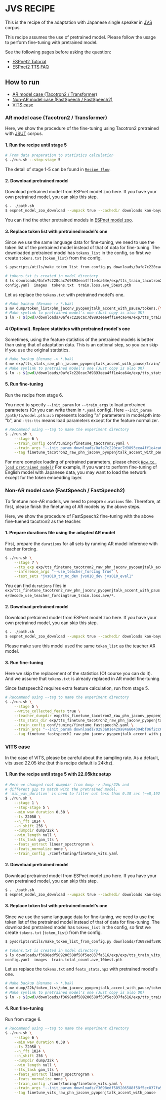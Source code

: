 # JVS RECIPE

This is the recipe of the adaptation with Japanese single speaker in [JVS](https://sites.google.com/site/shinnosuketakamichi/research-topics/jvs_corpus) corpus.

This recipe assumes the use of pretrained model.
Please follow the usage to perform fine-tuning with pretrained model.

See the following pages before asking the question:
- [ESPnet2 Tutorial](https://espnet.github.io/espnet/espnet2_tutorial.html)
- [ESPnet2 TTS FAQ](../../TEMPLATE/tts1/README.md#faq)

## How to run

- [AR model case (Tacotron2 / Transformer)](#ar-model-case-tacotron2--transformer)
- [Non-AR model case (FastSpeech / FastSpeech2)](#non-ar-model-case-fastspeech--fastspeech2)
- [VITS case](#vits-case)

### AR model case (Tacotron2 / Transformer)

Here, we show the procedure of the fine-tuning using Tacotron2 pretrained with [JSUT](../../jsut/tts1) corpus.

#### 1. Run the recipe until stage 5

```sh
# From data preparation to statistics calculation
$ ./run.sh --stop-stage 5
```

The detail of stage 1-5 can be found in [`Recipe flow`](../../TEMPLATE/tts1/README.md#recipe-flow).

#### 2. Download pretrained model

Download pretrained model from ESPnet model zoo here.
If you have your own pretrained model, you can skip this step.

```sh
$ . ./path.sh
$ espnet_model_zoo_download --unpack true --cachedir downloads kan-bayashi/jsut_tacotron2_accent_with_pause
```

You can find the other pretrained models in [ESPnet model zoo](https://github.com/espnet/espnet_model_zoo/blob/master/espnet_model_zoo/table.csv).

#### 3. Replace token list with pretrained model's one

Since we use the same language data for fine-tuning, we need to use the token list of the pretrained model instead of that of data for fine-tuning.
The downloaded pretrained model has `tokens_list` in the config, so first we create `tokens.txt` (`token_list`) from the config.

```sh
$ pyscripts/utils/make_token_list_from_config.py downloads/0afe7c220cac7d9893eea4ff1e4ca64e/exp/tts_train_tacotron2_raw_phn_jaconv_pyopenjtalk_accent_with_pause/config.yaml

# tokens.txt is created in model directory
$ ls downloads/0afe7c220cac7d9893eea4ff1e4ca64e/exp/tts_train_tacotron2_raw_phn_jaconv_pyopenjtalk_accent_with_pause
config.yaml  images  tokens.txt  train.loss.ave_5best.pth
```

Let us replace the `tokens.txt` with pretrained model's one.
```sh
# Make backup (Rename -> *.bak)
$ mv dump/token_list/phn_jaconv_pyopenjtalk_accent_with_pause/tokens.{txt,txt.bak}
# Make symlink to pretrained model's one (Just copy is also OK)
$ ln -s $(pwd)/downloads/0afe7c220cac7d9893eea4ff1e4ca64e/exp/tts_train_tacotron2_raw_phn_jaconv_pyopenjtalk_accent_with_pause/tokens.txt dump/token_list/phn_jaconv_pyopenjtalk_accent_with_pause
```

#### 4 (Optional). Replace statistics with pretrained model's one

Sometimes, using the feature statistics of the pretrained models is better than using that of adaptation data.
This is an optional step, so you can skip if you use the original statistics.

```sh
# Make backup (Rename -> *.bak)
$ mv exp/tts_stats_raw_phn_jaconv_pyopenjtalk_accent_with_pause/train/feats_stats.{npz,npz.bak}
# Make symlink to pretrained model's one (Just copy is also OK)
$ ln -s $(pwd)/downloads/0afe7c220cac7d9893eea4ff1e4ca64e/exp/tts_stats_raw_phn_jaconv_pyopenjtalk_accent_with_pause/train/feats_stats.npz exp/tts_stats_raw_phn_jaconv_pyopenjtalk_accent_with_pause/train
```

#### 5. Run fine-tuning

Run the recipe from stage 6.

You need to specify `--init_param` for `--train_args` to load pretrained parameters (Or you can write them in `*.yaml` config).
Here `--init_param /path/to/model.pth:a:b` represents loading "a" parameters in model.pth into "b", and `:tts:tts` means load parameters except for the feature normalizer.

```sh
# Recommend using --tag to name the experiment directory
$ ./run.sh \
    --stage 6 \
    --train_config conf/tuning/finetune_tacotron2.yaml \
    --train_args "--init_param downloads/0afe7c220cac7d9893eea4ff1e4ca64e/exp/tts_train_tacotron2_raw_phn_jaconv_pyopenjtalk_accent_with_pause/train.loss.ave_5best.pth:tts:tts" \
    --tag finetune_tacotron2_raw_phn_jaconv_pyopenjtalk_accent_with_pause
```

For more complex loading of pretrained parameters, please check [`How to load pretrained model?`](../../TEMPLATE/tts1/README.md#how-to-load-the-pretrained-model) For example, if you want to perform fine-tuning of English model with Japanese data, you may want to load the network except for the token embedding layer.

### Non-AR model case (FastSpeech / FastSpeech2)

To finetune non-AR models, we need to preapre `durations` file.
Therefore, at first, please finish the finetuning of AR models by the above steps.

Here, we show the procedure of FastSpeech2 fine-tuning with the above fine-tuened tacotron2 as the teacher.

#### 1. Prepare durations file using the adapted AR model

First, prepare the `durations` for all sets by running AR model inference with teacher forcing.

```sh
$ ./run.sh \
    --stage 7 \
    --tts_exp exp/tts_finetune_tacotron2_raw_phn_jaconv_pyopenjtalk_accent_with_pause \
    --inference_args "--use_teacher_forcing true" \
    --test_sets "jvs010_tr_no_dev jvs010_dev jvs010_eval1"
```

You can find `durations` files in `exp/tts_finetune_tacotron2_raw_phn_jaconv_pyopenjtalk_accent_with_pause/decode_use_teacher_forcingtrue_train.loss.ave/*`.

#### 2. Download pretrained model

Download pretrained model from ESPnet model zoo here.
If you have your own pretrained model, you can skip this step.

```sh
$ . ./path.sh
$ espnet_model_zoo_download --unpack true --cachedir downloads kan-bayashi/jsut_fastspeech2_accent_with_pause
```

Please make sure this model used the same `token_list` as the teacher AR model.

#### 3. Run fine-tuning

Here we skip the replacement of the statistics (Of course you can do it).
And we assume that `tokens.txt` is already replaced in AR model fine-tuning.

Since fastspeech2 requires extra feature calculation, run from stage 5.

```sh
# Recommend using --tag to name the experiment directory
$ ./run.sh \
    --stage 5 \
    --write_collected_feats true \
    --teacher_dumpdir exp/tts_finetune_tacotron2_raw_phn_jaconv_pyopenjtalk_accent_with_pause/decode_use_teacher_forcingtrue_train.loss.ave \
    --tts_stats_dir exp/tts_finetune_tacotron2_raw_phn_jaconv_pyopenjtalk_accent_with_pause/decode_use_teacher_forcingtrue_train.loss.ave/stats \
    --train_config conf/tuning/finetune_fastspeech2.yaml \
    --train_args "--init_param downloads/0293a01e429a84a604304bf06f2cc0b0/exp/tts_train_fastspeech2_tacotron2_teacher_raw_phn_jaconv_pyopenjtalk_accent_with_pause/train.loss.ave_5best.pth:tts:tts" \
    --tag finetune_fastspeech2_raw_phn_jaconv_pyopenjtalk_accent_with_pause
```

### VITS case

In the case of VITS, please be careful about the sampling rate.
As a default, vits used 22.05 khz (but this recipe default is 24khz).

#### 1. Run the recipe until stage 5 with 22.05khz setup

```sh
# Here we changed root dumpdir from dump -> dump/22k and
# different g2p to match with the pretrained model.
# `min_wav_duration` is need to filter out less than 0.38 sec (~=8,192 / 22,050).
$ ./run.sh \
    --stage 1 \
    --stop-stage 5 \
    --min_wav_duration 0.38 \
    --fs 22050 \
    --n_fft 1024 \
    --n_shift 256 \
    --dumpdir dump/22k \
    --win_length null \
    --tts_task gan_tts \
    --feats_extract linear_spectrogram \
    --feats_normalize none \
    --train_config ./conf/tuning/finetune_vits.yaml
```

#### 2. Download pretrained model

Download pretrained model from ESPnet model zoo here.
If you have your own pretrained model, you can skip this step.

```sh
$ . ./path.sh
$ espnet_model_zoo_download --unpack true --cachedir downloads kan-bayashi/jsut_vits_accent_with_pause
```

#### 3. Replace token list with pretrained model's one

Since we use the same language data for fine-tuning, we need to use the token list of the pretrained model instead of that of data for fine-tuning.
The downloaded pretrained model has `tokens_list` in the config, so first we create `tokens.txt` (`token_list`) from the config.

```sh
$ pyscripts/utils/make_token_list_from_config.py downloads/f3698edf589206588f58f5ec837fa516/exp/tts_train_vits_raw_phn_jaconv_pyopenjtalk_with_accent/config.yaml

# tokens.txt is created in model directory
$ ls downloads/f3698edf589206588f58f5ec837fa516/exp/exp/tts_train_vits_raw_phn_jaconv_pyopenjtalk_accent_with_pause
config.yaml  images  train.total_count.ave_10best.pth
```

Let us replace the `tokens.txt` and `feats_stats.npz` with pretrained model's one.
```sh
# Make backup (Rename -> *.bak)
$ mv dump/22k/token_list/phn_jaconv_pyopenjtalk_accent_with_pause/tokens.{txt,txt.bak}
# Make symlink to pretrained model's one (Just copy is also OK)
$ ln -s $(pwd)/downloads/f3698edf589206588f58f5ec837fa516/exp/tts_train_vits_raw_phn_jaconv_pyopenjtalk_accent_with_pause/tokens.txt dump/22k/token_list/phn_jaconv_pyopenjtalk_accent_with_pause
```

#### 4. Run fine-tuning

Run from stage 6.

```sh
# Recommend using --tag to name the experiment directory
$ ./run.sh \
    --stage 6 \
    --min_wav_duration 0.38 \
    --fs 22050 \
    --n_fft 1024 \
    --n_shift 256 \
    --dumpdir dump/22k \
    --win_length null \
    --tts_task gan_tts \
    --feats_extract linear_spectrogram \
    --feats_normalize none \
    --train_config ./conf/tuning/finetune_vits.yaml \
    --train_args "--init_param downloads/f3698edf589206588f58f5ec837fa516/exp/tts_train_vits_raw_phn_jaconv_pyopenjtalk_accent_with_pause/train.total_count.ave_10best.pth:tts:tts" \
    --tag finetune_vits_raw_phn_jaconv_pyopenjtalk_accent_with_pause
```
